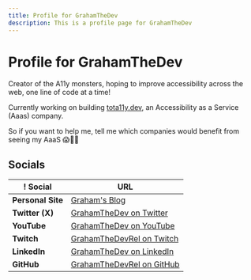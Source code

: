 ```yaml
---
title: Profile for GrahamTheDev
description: This is a profile page for GrahamTheDev
---
```

# Profile for GrahamTheDev
Creator of the A11y monsters, hoping to improve accessibility across the web, one line of code at a time!

Currently working on building [tota11y.dev](https://tota11y.dev), an Accessibility as a Service (Aaas) company.

So if you want to help me, tell me which companies would benefit from seeing my AaaS 😱🤣💗

## Socials

! Social                 | URL                                                                      |
| ---                    | ---                                                                      |
| **Personal Site**      | [Graham's Blog](https://dev.to/GrahamTheDev)                             |
| **Twitter (X)**        | [GrahamTheDev on Twitter](https://x.com/GrahamTheDev)                    |
| **YouTube**            | [GrahamTheDev on YouTube](https://www.youtube.com/@grahamthedev)         |
| **Twitch**             | [GrahamTheDevRel on Twitch](https://www.twitch.tv/grahamthedevrel)       |
| **LinkedIn**           | [GrahamTheDev on LinkedIn](https://www.linkedin.com/in/grahamthedev/)    |
| **GitHub**             | [GrahamTheDevRel on GitHub](https://github.com/GrahamTheDevRel)          |




